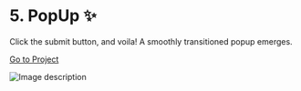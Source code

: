 # 5. PopUp ✨
Click the submit button, and voila! A smoothly transitioned popup emerges.

[Go to Project](https://km-js.github.io/pop-up)


![Image description](https://dev-to-uploads.s3.amazonaws.com/uploads/articles/jhuink9pmhpe4bn9ilya.png)
